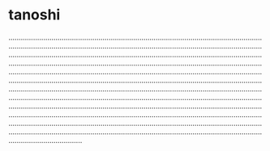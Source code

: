 # tanoshi

....................................................................................................................................................................................................................................................................................................................................................................................................................................................................................................................................................................................................................................................................................................................................................................................................................................................................................................................................................................................................................................................................................................................................................................................................................................................................................................................................................................................................................................................................................................................................................................................